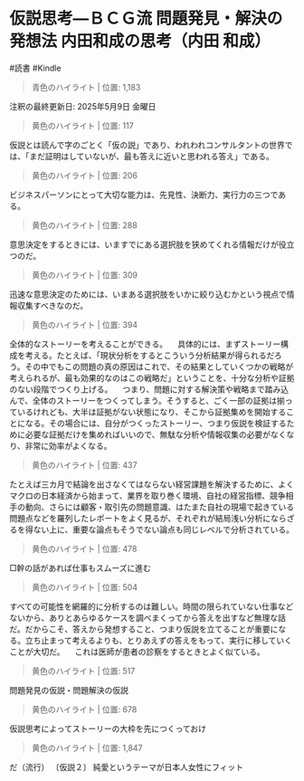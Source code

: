 # 仮説思考―ＢＣＧ流 問題発見・解決の発想法 内田和成の思考（内田 和成）

#読書 #Kindle

> 青色のハイライト | 位置: 1,183

注釈の最終更新日: 2025年5月9日 金曜日


> 黄色のハイライト | 位置: 117

仮説とは読んで字のごとく「仮の説」であり、われわれコンサルタントの世界では、「まだ証明はしていないが、最も答えに近いと思われる答え」である。


> 黄色のハイライト | 位置: 206

ビジネスパーソンにとって大切な能力は、先見性、決断力、実行力の三つである。


> 黄色のハイライト | 位置: 288

意思決定をするときには、いますでにある選択肢を狭めてくれる情報だけが役立つのだ。


> 黄色のハイライト | 位置: 309

迅速な意思決定のためには、いまある選択肢をいかに絞り込むかという視点で情報収集すべきなのだ。


> 黄色のハイライト | 位置: 394

全体的なストーリーを考えることができる。 　具体的には、まずストーリー構成を考える。たとえば、「現状分析をするとこういう分析結果が得られるだろう。その中でもこの問題の真の原因はこれで、その結果としていくつかの戦略が考えられるが、最も効果的なのはこの戦略だ」ということを、十分な分析や証拠のない段階でつくり上げる。 　つまり、問題に対する解決策や戦略まで踏み込んで、全体のストーリーをつくってしまう。そうすると、ごく一部の証拠は揃っているけれども、大半は証拠がない状態になり、そこから証拠集めを開始することになる。その場合には、自分がつくったストーリー、つまり仮説を検証するために必要な証拠だけを集めればいいので、無駄な分析や情報収集の必要がなくなり、非常に効率がよくなる。


> 黄色のハイライト | 位置: 437

たとえば三カ月で結論を出さなくてはならない経営課題を解決するために、よくマクロの日本経済から始まって、業界を取り巻く環境、自社の経営指標、競争相手の動向、さらには顧客・取引先の問題意識、はたまた自社の現場で起きている問題点などを羅列したレポートをよく見るが、それぞれが結局浅い分析にならざるを得ない上に、重要な論点もそうでない論点も同じレベルで分析されている。


> 黄色のハイライト | 位置: 478

□幹の話があれば仕事もスムーズに進む


> 黄色のハイライト | 位置: 504

すべての可能性を網羅的に分析するのは難しい。時間の限られていない仕事などないから、ありとあらゆるケースを調べまくってから答えを出すなど無理な話だ。だからこそ、答えから発想すること、つまり仮説を立てることが重要になる。立ち止まって考えるよりも、とりあえずの答えをもって、実行に移していくことが大切だ。 　これは医師が患者の診察をするときとよく似ている。


> 黄色のハイライト | 位置: 517

問題発見の仮説・問題解決の仮説


> 黄色のハイライト | 位置: 678

仮説思考によってストーリーの大枠を先につくっておけ


> 黄色のハイライト | 位置: 1,847

だ（流行） 〔仮説２〕 純愛というテーマが日本人女性にフィット


